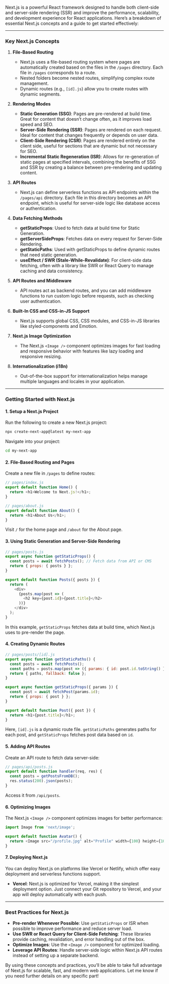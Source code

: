Next.js is a powerful React framework designed to handle both client-side and server-side rendering (SSR) and improve the performance, scalability, and development experience for React applications. Here’s a breakdown of essential Next.js concepts and a guide to get started effectively:

---

### Key Next.js Concepts

1. **File-Based Routing**
   - Next.js uses a file-based routing system where pages are automatically created based on the files in the `/pages` directory. Each file in `/pages` corresponds to a route.
   - Nested folders become nested routes, simplifying complex route management.
   - Dynamic routes (e.g., `[id].js`) allow you to create routes with dynamic segments.

2. **Rendering Modes**
   - **Static Generation (SSG)**: Pages are pre-rendered at build time. Great for content that doesn’t change often, as it improves load speed and SEO.
   - **Server-Side Rendering (SSR)**: Pages are rendered on each request. Ideal for content that changes frequently or depends on user data.
   - **Client-Side Rendering (CSR)**: Pages are rendered entirely on the client side, useful for sections that are dynamic but not necessary for SEO.
   - **Incremental Static Regeneration (ISR)**: Allows for re-generation of static pages at specified intervals, combining the benefits of SSG and SSR by creating a balance between pre-rendering and updating content.

3. **API Routes**
   - Next.js can define serverless functions as API endpoints within the `/pages/api` directory. Each file in this directory becomes an API endpoint, which is useful for server-side logic like database access or authentication.

4. **Data Fetching Methods**
   - **getStaticProps**: Used to fetch data at build time for Static Generation.
   - **getServerSideProps**: Fetches data on every request for Server-Side Rendering.
   - **getStaticPaths**: Used with getStaticProps to define dynamic routes that need static generation.
   - **useEffect / SWR (Stale-While-Revalidate)**: For client-side data fetching, often with a library like SWR or React Query to manage caching and data consistency.

5. **API Routes and Middleware**
   - API routes act as backend routes, and you can add middleware functions to run custom logic before requests, such as checking user authentication.

6. **Built-In CSS and CSS-in-JS Support**
   - Next.js supports global CSS, CSS modules, and CSS-in-JS libraries like styled-components and Emotion.

7. **Next.js Image Optimization**
   - The Next.js `<Image />` component optimizes images for fast loading and responsive behavior with features like lazy loading and responsive resizing.

8. **Internationalization (i18n)**
   - Out-of-the-box support for internationalization helps manage multiple languages and locales in your application.

---

### Getting Started with Next.js

#### 1. Setup a Next.js Project

Run the following to create a new Next.js project:
```bash
npx create-next-app@latest my-next-app
```

Navigate into your project:
```bash
cd my-next-app
```

#### 2. File-Based Routing and Pages

Create a new file in `/pages` to define routes:
```javascript
// pages/index.js
export default function Home() {
  return <h1>Welcome to Next.js!</h1>;
}

// pages/about.js
export default function About() {
  return <h1>About Us</h1>;
}
```

Visit `/` for the home page and `/about` for the About page.

#### 3. Using Static Generation and Server-Side Rendering

```javascript
// pages/posts.js
export async function getStaticProps() {
  const posts = await fetchPosts(); // Fetch data from API or CMS
  return { props: { posts } };
}

export default function Posts({ posts }) {
  return (
    <div>
      {posts.map(post => (
        <h2 key={post.id}>{post.title}</h2>
      ))}
    </div>
  );
}
```

In this example, `getStaticProps` fetches data at build time, which Next.js uses to pre-render the page.

#### 4. Creating Dynamic Routes

```javascript
// pages/posts/[id].js
export async function getStaticPaths() {
  const posts = await fetchPosts();
  const paths = posts.map(post => ({ params: { id: post.id.toString() } }));
  return { paths, fallback: false };
}

export async function getStaticProps({ params }) {
  const post = await fetchPost(params.id);
  return { props: { post } };
}

export default function Post({ post }) {
  return <h1>{post.title}</h1>;
}
```

Here, `[id].js` is a dynamic route file. `getStaticPaths` generates paths for each post, and `getStaticProps` fetches post data based on `id`.

#### 5. Adding API Routes

Create an API route to fetch data server-side:
```javascript
// pages/api/posts.js
export default function handler(req, res) {
  const posts = getPostsFromDB();
  res.status(200).json(posts);
}
```

Access it from `/api/posts`.

#### 6. Optimizing Images

The Next.js `<Image />` component optimizes images for better performance:
```javascript
import Image from 'next/image';

export default function Avatar() {
  return <Image src="/profile.jpg" alt="Profile" width={100} height={100} />;
}
```

#### 7. Deploying Next.js

You can deploy Next.js on platforms like Vercel or Netlify, which offer easy deployment and serverless functions support.

- **Vercel**: Next.js is optimized for Vercel, making it the simplest deployment option. Just connect your Git repository to Vercel, and your app will deploy automatically with each push.

---

### Best Practices for Next.js

- **Pre-render Whenever Possible**: Use `getStaticProps` or ISR when possible to improve performance and reduce server load.
- **Use SWR or React Query for Client-Side Fetching**: These libraries provide caching, revalidation, and error handling out of the box.
- **Optimize Images**: Use the `<Image />` component for optimized loading.
- **Leverage API Routes**: Handle server-side logic within Next.js API routes instead of setting up a separate backend.

By using these concepts and practices, you’ll be able to take full advantage of Next.js for scalable, fast, and modern web applications. Let me know if you need further details on any specific part!
